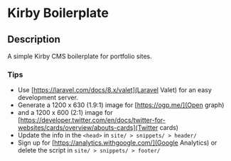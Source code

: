 # Kirby Boilerplate

## Description

A simple Kirby CMS boilerplate for portfolio sites.

### Tips

-   Use [https://laravel.com/docs/8.x/valet](Laravel Valet) for an easy development server.
-   Generate a 1200 x 630 (1.9:1) image for [https://ogp.me/](Open graph)
-   and a 1200 x 600 (2:1) image for [https://developer.twitter.com/en/docs/twitter-for-websites/cards/overview/abouts-cards](Twitter cards)
-   Update the info in the `<head>` in `site/ > snippets/ > header/`
-   Sign up for [https://analytics.withgoogle.com/](Google Analytics) or delete the script in `site/ > snippets/ > footer/`
